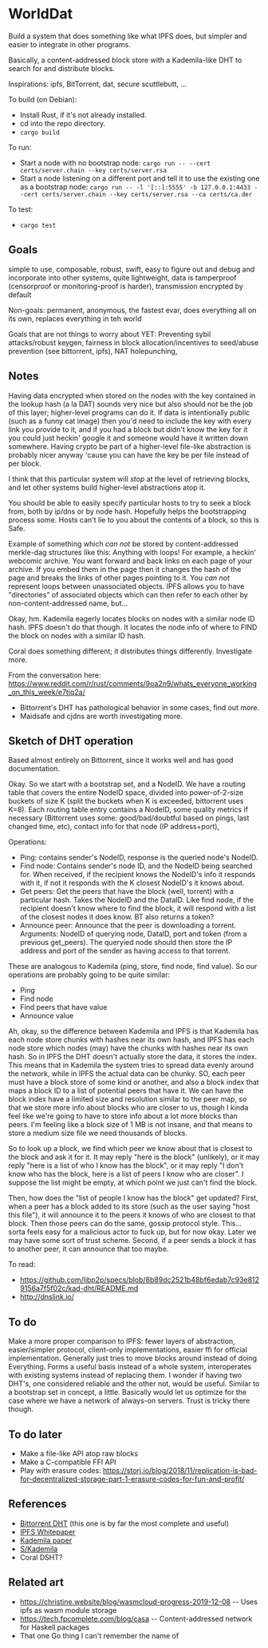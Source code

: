 
# WorldDat

Build a system that does something like what IPFS does, but simpler and
easier to integrate in other programs.

Basically, a content-addressed block store with a Kademila-like DHT to search for and distribute blocks.

Inspirations: ipfs, BitTorrent, dat, secure scuttlebutt, ...

To build (on Debian):

 * Install Rust, if it's not already installed.
 * cd into the repo directory.
 * `cargo build`

To run:

 * Start a node with no bootstrap node:
   `cargo run -- --cert certs/server.chain --key certs/server.rsa`
 * Start a node listening on a different port and tell it to use the existing one as a bootstrap node:
   `cargo run -- -l '[::]:5555' -b 127.0.0.1:4433 --cert certs/server.chain --key certs/server.rsa --ca certs/ca.der`

To test:

 * `cargo test`

## Goals

simple to use, composable, robust, swift, easy to figure out and debug and incorporate
into other systems, quite lightweight, data is tamperproof (censorproof or monitoring-proof
is harder), transmission encrypted by default

Non-goals: permanent, anonymous, the fastest evar, does everything all on its own, replaces everything in teh world

Goals that are not things to worry about YET: Preventing sybil attacks/robust keygen, fairness in block allocation/incentives to seed/abuse prevention (see bittorrent, ipfs), NAT holepunching,

## Notes

Having data encrypted when stored on the nodes with the key contained in the lookup hash (a la DAT) sounds very nice but also should not be the job of this layer; higher-level programs can do it.  If data is intentionally public (such as a funny cat image) then you'd need to include the key with every link you provide to it, and if you had a block but didn't know the key for it you could just heckin' google it and someone would have it written down somewhere.  Having crypto be part of a higher-level file-like abstraction is probably nicer anyway 'cause you can have the key be per file instead of per block.

I think that this particular system will *stop* at the level of retrieving blocks, and let other systems build higher-level abstractions atop it.

You should be able to easily specify particular hosts to try to seek a block from, both by
ip/dns or by node hash. Hopefully helps the bootstrapping process some.  Hosts can't lie to you about the contents of a block, so this is Safe.

Example of something which *can not* be stored by content-addressed merkle-dag structures like this: Anything with loops!  For example, a heckin' webcomic archive.  You want forward and back links on each page of your archive.  If you embed them in the page then it changes the hash of the page and breaks the links of other pages pointing to it.  You *can not* represent loops between unassociated objects.  IPFS allows you to have "directories" of associated objects which can then refer to each other by non-content-addressed name, but...

Okay, hm.  Kademila eagerly locates blocks on nodes with a similar node ID hash.  IPFS doesn't do that though.  It locates the node info of where to FIND the block on nodes with a similar ID hash.

Coral does something different; it distributes things differently.  Investigate more.

From the conversation here: https://www.reddit.com/r/rust/comments/9oa2n9/whats_everyone_working_on_this_week/e7tjq2a/

 * Bittorrent's DHT has pathological behavior in some cases, find out more.
 * Maidsafe and cjdns are worth investigating more.

## Sketch of DHT operation

Based almost entirely on Bittorrent, since it works well and has good documentation.

Okay.  So we start with a bootstrap set, and a NodeID.  We have a routing table that covers the entire NodeID space, divided into power-of-2-size buckets of size K (split the buckets when K is exceeded, bittorrent uses K=8).  Each routing table entry contains a NodeID, some quality metrics if necessary (Bittorrent uses some: good/bad/doubtful based on pings, last changed time, etc), contact info for that node (IP address+port),

Operations:

 * Ping: contains sender's NodeID, response is the queried node's NodeID.
 * Find node: Contains sender's node ID, and the NodeID being searched for.  When received, if the recipient knows the NodeID's info it responds with it, if not it responds with the K closest NodeID's it knows about.
 * Get peers: Get the peers that have the block (well, torrent) with a particular hash.  Takes the NodeID and the DataID.  Like find node, if the recipient doesn't know where to find the block, it will respond with a list of the closest nodes it does know.  BT also returns a token?
 * Announce peer: Announce that the peer is downloading a torrent.  Arguments: NodeID of querying node, DataID, port and token (from a previous get_peers).  The queryied node should then store the IP address and port of the sender as having access to that torrent.

These are analogous to Kademila (ping, store, find node, find value).  So our operations are probably going to be quite similar:

 * Ping
 * Find node
 * Find peers that have value
 * Announce value

Ah, okay, so the difference between Kademila and IPFS is that Kademila
has each node store chunks with hashes near its own hash, and IPFS has
each node store which nodes (may) have the chunks with hashes near its
own hash.  So in IPFS the DHT doesn't actually store the data, it stores
the index.  This means that in Kademila the system tries to spread data
evenly around the network, while in IPFS the actual data can be chunky.
SO, each peer must have a block store of some kind or another, and also
a block index that maps a block ID to a list of potential peers that
have it.  We can have the block index have a limited size and resolution
similar to the peer map, so that we store more info about blocks who
are closer to us, though I kinda feel like we're going to have to store
info about a lot more blocks than peers.  I'm feeling like a block size
of 1 MB is not insane, and that means to store a medium size file we
need thousands of blocks.

So to look up a block, we find which peer we know about that is closest
to the block and ask it for it.  It may reply "here is the block"
(unlikely), or it may reply "here is a list of who I know has the block",
or it may reply "I don't know who has the block, here is a list of peers
I know who are closer".  I suppose the list might be empty, at which
point we just can't find the block.

Then, how does the "list of people I know has the block" get updated?
First, when a peer has a block added to its store (such as the user
saying "host this file"), it will announce it to the peers it knows of
who are closest to that block.  Then those peers can do the same, gossip
protocol style.  This... sorta feels easy for a malicious actor to fuck
up, but for now okay.  Later we may have some sort of trust scheme.
Second, if a peer sends a block it has to another peer, it can announce
that too maybe.

To read:

 * https://github.com/libp2p/specs/blob/8b89dc2521b48bf6edab7c93e8129156a7f5f02c/kad-dht/README.md
 * http://dnslink.io/



## To do

Make a more proper comparison to IPFS: fewer layers of abstraction, easier/simpler protocol, client-only
implementations, easier ffi for official implementation. Generally just tries to move blocks
around instead of doing Everything. Forms a useful basis instead of a whole system,
interoperates with existing systems instead of replacing them.
I wonder if having two DHT's, one considered reliable and the other not, would be useful.  Similar to a bootstrap set in concept, a little.  Basically would let us optimize for the case where we have a network of always-on servers.  Trust is tricky there though.

## To do later

 * Make a file-like API atop raw blocks
 * Make a C-compatible FFI API
 * Play with erasure codes: https://storj.io/blog/2018/11/replication-is-bad-for-decentralized-storage-part-1-erasure-codes-for-fun-and-profit/

## References

 * [Bittorrent DHT](http://www.bittorrent.org/beps/bep_0005.html) (this one is by far the most complete and useful)
 * [IPFS Whitepaper](https://github.com/ipfs/ipfs/blob/master/papers/ipfs-cap2pfs/ipfs-p2p-file-system.pdf)
 * [Kademila paper](http://pdos.csail.mit.edu/~petar/papers/maymounkov-kademlia-lncs.pdf)
 * [S/Kademila](http://www.spovnet.de/files/publications/SKademlia2007.pdf)
 * Coral DSHT?


## Related art

 * <https://christine.website/blog/wasmcloud-progress-2019-12-08> -- Uses
   ipfs as wasm module storage
 * <https://tech.fpcomplete.com/blog/casa> -- Content-addressed network
   for Haskell packages
 * That one Go thing I can't remember the name of
